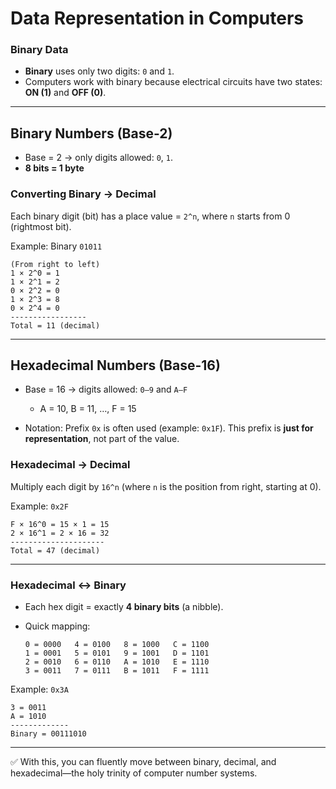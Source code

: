 # Data Representation in Computers

### Binary Data

- **Binary** uses only two digits: `0` and `1`.
- Computers work with binary because electrical circuits have two states: **ON (1)** and **OFF (0)**.

---

## Binary Numbers (Base-2)

- Base = 2 → only digits allowed: `0`, `1`.
- **8 bits = 1 byte**

### Converting Binary → Decimal

Each binary digit (bit) has a place value = `2^n`, where `n` starts from 0 (rightmost bit).

Example:
Binary `01011`

```
(From right to left)
1 × 2^0 = 1
1 × 2^1 = 2
0 × 2^2 = 0
1 × 2^3 = 8
0 × 2^4 = 0
-----------------
Total = 11 (decimal)
```

---

## Hexadecimal Numbers (Base-16)

- Base = 16 → digits allowed: `0–9` and `A–F`

  - A = 10, B = 11, …, F = 15

- Notation: Prefix `0x` is often used (example: `0x1F`). This prefix is **just for representation**, not part of the value.

### Hexadecimal → Decimal

Multiply each digit by `16^n` (where `n` is the position from right, starting at 0).

Example: `0x2F`

```
F × 16^0 = 15 × 1 = 15
2 × 16^1 = 2 × 16 = 32
---------------------
Total = 47 (decimal)
```

---

### Hexadecimal ↔ Binary

- Each hex digit = exactly **4 binary bits** (a nibble).
- Quick mapping:

  ```
  0 = 0000   4 = 0100   8 = 1000   C = 1100
  1 = 0001   5 = 0101   9 = 1001   D = 1101
  2 = 0010   6 = 0110   A = 1010   E = 1110
  3 = 0011   7 = 0111   B = 1011   F = 1111
  ```

Example: `0x3A`

```
3 = 0011
A = 1010
-------------
Binary = 00111010
```

---

✅ With this, you can fluently move between binary, decimal, and hexadecimal—the holy trinity of computer number systems.
